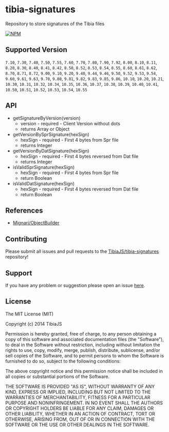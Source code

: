 # tibia-signatures

Repository to store signatures of the Tibia files

[![NPM](https://nodei.co/npm/tibia-signatures.png)](https://npmjs.org/package/tibia-signatures)

## Supported Version

`7.10`, `7.30`, `7.40`, `7.50`, `7.55`, `7.60`, `7.70`, `7.80`, `7.90`, `7.92`, `8.00`, `8.10`, `8.11`, `8.20`, `8.30`, `8.40`, `8.41`, `8.42`, `8.50`, `8.52`, `8.53`, `8.54`, `8.55`, `8.60`, `8.61`, `8.62`, `8.70`, `8.71`, `8.72`, `9.00`, `9.10`, `9.20`, `9.40`, `9.44`, `9.46`, `9.50`, `9.52`, `9.53`, `9.54`, `9.60`, `9.61`, `9.63`, `9.70`, `9.80`, `9.81`, `9.82`, `9.83`, `9.85`, `9.86`, `10.10`, `10.20`, `10.21`, `10.30`, `10.31`, `10.32`, `10.34`, `10.35`, `10.36`, `10.37`, `10.38`, `10.39`, `10.40`, `10.41`, `10.50`, `10.51`, `10.52`, `10.53`, `10.54`, `10.55`

## API
  * getSignatureByVersion(version)
    * version - required - Client Version without dots
    * returns Array or Object
  * getVersionBySprSignature(hexSign)
    * hexSign - required - First 4 bytes from Spr file
    * returns Integer
  * getVersionByDatSignature(hexSign)
    * hexSign - required - First 4 bytes reversed from Dat file
    * returns Integer 
  * isValidSprSignature(hexSign)
    * hexSign - required - First 4 bytes from Spr file
    * return Boolean 
  * isValidDatSignature(hexSign)
    * hexSign - required - First 4 bytes reversed from Dat file 
    * return Boolean

## References
  
  * [Mignari/ObjectBuilder](https://github.com/Mignari/ObjectBuilder/blob/master/src/firstRun/versions.xml)

## Contributing
Please submit all issues and pull requests to the [TibiaJS/tibia-signatures](https://github.com/TibiaJS/tibia-signatures) repository!

## Support
If you have any problem or suggestion please open an issue [here](https://github.com/TibiaJS/tibia-signatures/issues).

## License

The MIT License (MIT)

Copyright (c) 2014 TibiaJS

Permission is hereby granted, free of charge, to any person obtaining a copy
of this software and associated documentation files (the "Software"), to deal
in the Software without restriction, including without limitation the rights
to use, copy, modify, merge, publish, distribute, sublicense, and/or sell
copies of the Software, and to permit persons to whom the Software is
furnished to do so, subject to the following conditions:

The above copyright notice and this permission notice shall be included in all
copies or substantial portions of the Software.

THE SOFTWARE IS PROVIDED "AS IS", WITHOUT WARRANTY OF ANY KIND, EXPRESS OR
IMPLIED, INCLUDING BUT NOT LIMITED TO THE WARRANTIES OF MERCHANTABILITY,
FITNESS FOR A PARTICULAR PURPOSE AND NONINFRINGEMENT. IN NO EVENT SHALL THE
AUTHORS OR COPYRIGHT HOLDERS BE LIABLE FOR ANY CLAIM, DAMAGES OR OTHER
LIABILITY, WHETHER IN AN ACTION OF CONTRACT, TORT OR OTHERWISE, ARISING FROM,
OUT OF OR IN CONNECTION WITH THE SOFTWARE OR THE USE OR OTHER DEALINGS IN THE
SOFTWARE.
